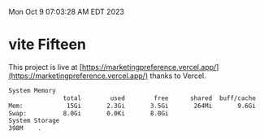 Mon Oct  9 07:03:28 AM EDT 2023

# vite Fifteen


This project is live at [https://marketingpreference.vercel.app/](https://marketingpreference.vercel.app/) thanks to Vercel.

```bash
System Memory
               total        used        free      shared  buff/cache   available
Mem:            15Gi       2.3Gi       3.5Gi       264Mi       9.6Gi        12Gi
Swap:          8.0Gi       0.0Ki       8.0Gi
System Storage
398M	.
